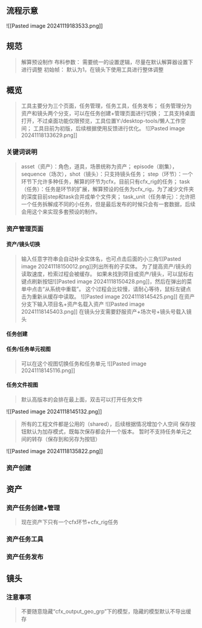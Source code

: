 ## 流程示意
![[Pasted image 20241119183533.png]]
## 规范
 >解算预设制作
 >	布料参数：
 >		需要统一的设置逻辑，尽量在默认解算器设置下进行调整
 >	初始帧：
 >		默认为1，在镜头下使用工具进行整体调整

## 概览
>工具主要分为三个页面，任务管理，任务工具，任务发布；
>任务管理分为资产和镜头两个分支，可以在任务创建+管理页面进行切换；
>工具支持桌面打开，不过桌面功能仅限预览，工具位置Y:/desktop-tools/懒人工作空间；
>工具目前为初版，后续根据使用反馈进行优化。
![[Pasted image 20241118133629.png]]
### 关键词说明
> asset（资产）：角色，道具，场景统称为资产；
> episode（剧集），sequence（场次），shot（镜头）：只支持镜头任务；
> step（环节）：一个环节下允许多种任务，解算的环节为cfx，目前只有cfx_rig的任务；
> task（任务）：任务是环节的扩展，解算预设的任务为cfx_rig，为了减少文件夹的深度目前step和task合并成单个文件夹；
> task_unit（任务单元）：允许把一个任务拆解成不同的小任务，但是最后发布的时候只会有一套数据，后续会用这个来实现多套预设的制作。
### 资产管理页面
#### 资产/镜头切换
> 输入任意字符串会自动补全实体名，也可点击后面的小三角![[Pasted image 20241118150012.png]]列出所有的子实体。
> 为了提高资产/镜头的读取速度，检索过程会被缓存。
> 如果未找到项目或资产/镜头，可以鼠标右键点刷新按钮![[Pasted image 20241118150428.png]]，然后在弹出的菜单中点击“从系统中重载”。
> 这个过程会比较慢，请耐心等待，鼠标左键点击为重新从缓存中读取。
> ![[Pasted image 20241118145425.png]]
> 在资产分支下输入项目名+资产名载入资产
> ![[Pasted image 20241118145403.png]]
> 在镜头分支需要舒服资产+场次号+镜头号载入镜头
#### 任务创建
#### 任务/任务单元视图
> 可以在这个视图切换任务和任务单元
> ![[Pasted image 20241118145116.png]]
#### 任务文件视图
> 默认高版本的会排在最上面，双击可以打开任务文件

![[Pasted image 20241118145132.png]]
> 所有的工程文件都是公用的（shared），后续根据情况增加个人空间
> 保存按钮默认为加存模式，既每次保存都会升一个版本。
> 暂时不支持任务单元之间的转存（保存到和另存为按钮）

![[Pasted image 20241118135822.png]]
### 资产创建
## 资产
### 资产任务创建+管理
>现在资产下只有一个cfx环节+cfx_rig任务
### 资产任务工具
### 资产任务发布
## 镜头
### 注意事项
> 不要随意隐藏“cfx_output_geo_grp”下的模型，隐藏的模型默认不导出缓存